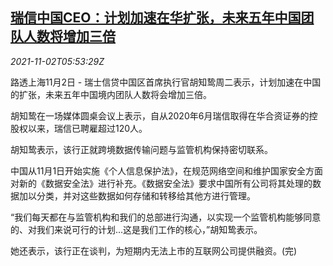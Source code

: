 <!--1635832862000-->
[瑞信中国CEO：计划加速在华扩张，未来五年中国团队人数将增加三倍](https://cn.reuters.com/article/credit-suisse-china-ceo-1102-tues-idCNKBS2HN0JC)
------

<div><i>2021-11-02T05:53:29Z</i></div><p>路透上海11月2日 - 瑞士信贷中国区首席执行官胡知鸷周二表示，计划加速在中国的扩张，未来五年中国境内团队人数将会增加三倍。</p><p>胡知鸷在一场媒体圆桌会议上表示，自从2020年6月瑞信取得在华合资证券的控股权以来，瑞信已聘雇超过120人。</p><p>胡知鸷表示，该行正就跨境数据传输问题与监管机构保持密切联系。</p><p>中国从11月1日开始实施《个人信息保护法》，在规范网络空间和维护国家安全方面对新的《数据安全法》进行补充。《数据安全法》要求中国所有公司将其处理的数据加以分类，并对这些数据如何存储和转移给其他方进行管理。</p><p>“我们每天都在与监管机构和我们的总部进行沟通，以实现一个监管机构能够同意的、对我们来说可行的计划...这是我们工作的核心，”胡知鸷表示。</p><p>她还表示，该行正在谈判，为短期内无法上市的互联网公司提供融资。(完)</p>
